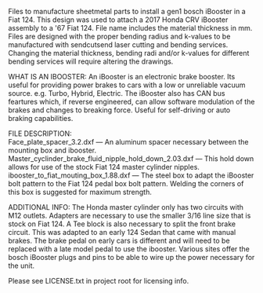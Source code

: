 Files to manufacture sheetmetal parts to install a gen1 bosch iBooster in a Fiat 124.
This design was used to attach a 2017 Honda CRV iBooster assembly to a '67 Fiat 124.
File name includes the material thickness in mm.
Files are designed with the proper bending radius and k-values to be manufactured with sendcutsend laser cutting and bending services. Changing the material thickness, bending radi and/or k-values for different bending services will require altering the drawings.

WHAT IS AN IBOOSTER: 
An iBooster is an electronic brake booster. Its useful for providing power brakes to cars with a low or unreliable vacuum source. e.g. Turbo, Hybrid, Electric. The iBooster also has CAN bus feartures which, if reverse engineered, can allow software modulation of the brakes and changes to breaking force. Useful for self-driving or auto braking capabilities.

FILE DESCRIPTION:    
Face_plate_spacer_3.2.dxf — An aluminum spacer necessary between the mounting box and ibooster.       
Master_cyclinder_brake_fluid_nipple_hold_down_2.03.dxf — This hold down allows for use of the stock Fiat 124 master cylinder nipples. 
ibooster_to_fiat_mouting_box_1.88.dxf — The steel box to adapt the iBooster bolt pattern to the Fiat 124 pedal box bolt pattern. Welding the corners of this box is suggested for maximum strength. 

ADDITIONAL INFO: 
The Honda master cylinder only has two circuits with M12 outlets. Adapters are necessary to use the smaller 3/16 line size that is stock on Fiat 124. A Tee block is also necessary to split the front brake circuit. 
This was adapted to an early 124 Sedan that came with manual brakes. The brake pedal on early cars is different and will need to be replaced with a late model pedal to use the ibooster. 
Various sites offer the bosch iBooster plugs and pins to be able to wire up the power necessary for the unit. 

Please see LICENSE.txt in project root for licensing info. 

